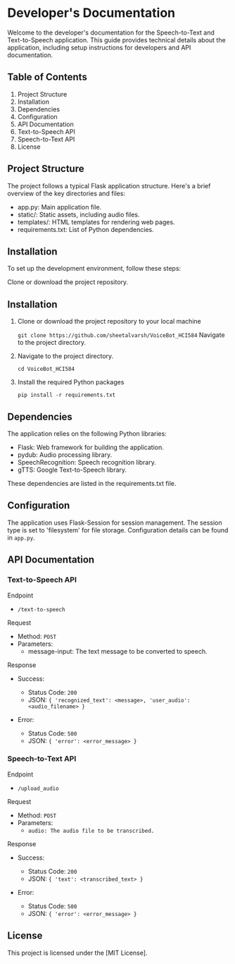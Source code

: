 # Developer's Documentation

Welcome to the developer's documentation for the Speech-to-Text and Text-to-Speech application. This guide provides technical details about the application, including setup instructions for developers and API documentation.

## Table of Contents

1. Project Structure
2. Installation
3. Dependencies
4. Configuration
5. API Documentation
6. Text-to-Speech API
7. Speech-to-Text API
8. License

## Project Structure
The project follows a typical Flask application structure. Here's a brief overview of the key directories and files:

* app.py: Main application file.
* static/: Static assets, including audio files.
* templates/: HTML templates for rendering web pages.
* requirements.txt: List of Python dependencies.

## Installation
To set up the development environment, follow these steps:

Clone or download the project repository.

## Installation

1. Clone or download the project repository to your local machine

    ``` git clone https://github.com/sheetalvarsh/VoiceBot_HCI584 ```
    Navigate to the project directory.

2. Navigate to the project directory.

    ```cd VoiceBot_HCI584```

3. Install the required Python packages

    ```pip install -r requirements.txt```

## Dependencies
The application relies on the following Python libraries:

* Flask: Web framework for building the application.
* pydub: Audio processing library.
* SpeechRecognition: Speech recognition library.
* gTTS: Google Text-to-Speech library.

These dependencies are listed in the requirements.txt file.

## Configuration
The application uses Flask-Session for session management. The session type is set to 'filesystem' for file storage. Configuration details can be found in `app.py`.

## API Documentation

### Text-to-Speech API

Endpoint
- `/text-to-speech`

Request
- Method: `POST`
- Parameters:
    - message-input: The text message to be converted to speech.

Response
* Success:
    - Status Code: `200`
    - JSON: `{ 'recognized_text': <message>, 'user_audio': <audio_filename> }`

* Error:
    - Status Code: `500`
    - JSON: `{ 'error': <error_message> }`

### Speech-to-Text API

Endpoint
- `/upload_audio`

Request
* Method: `POST`
* Parameters:
    - `audio: The audio file to be transcribed.`

Response

* Success:
    - Status Code: `200`
    - JSON: `{ 'text': <transcribed_text> }`

* Error:
    - Status Code: `500`
    - JSON: `{ 'error': <error_message> }`

## License
This project is licensed under the [MIT License].
